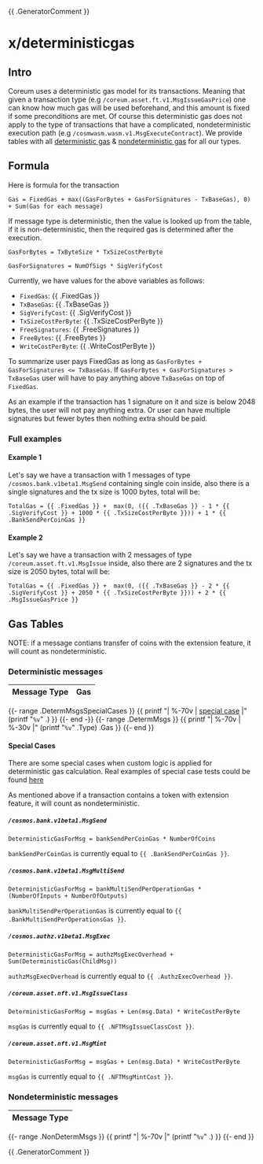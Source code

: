 {{ .GeneratorComment }}

# x/deterministicgas

## Intro

Coreum uses a deterministic gas model for its transactions. Meaning that given a transaction type (e.g
`/coreum.asset.ft.v1.MsgIssueGasPrice`) one can know how much gas will be used beforehand, and this amount is fixed if some
preconditions are met. Of course this deterministic gas does not apply to the type of transactions that have a
complicated, nondeterministic execution path (e.g `/cosmwasm.wasm.v1.MsgExecuteContract`). We provide tables with all
[deterministic gas](#deterministic-messages) & [nondeterministic gas](#nondeterministic-messages) for all our types.

## Formula

Here is formula for the transaction

`
Gas = FixedGas + max((GasForBytes + GasForSignatures - TxBaseGas), 0) + Sum(Gas for each message)
`

If message type is deterministic, then the value is looked up from the table, if it is non-deterministic, then the
required gas is determined after the execution.

`
GasForBytes = TxByteSize * TxSizeCostPerByte
`

`
GasForSignatures = NumOfSigs * SigVerifyCost
`

Currently, we have values for the above variables as follows:

- `FixedGas`: {{ .FixedGas }}
- `TxBaseGas`: {{ .TxBaseGas }}
- `SigVerifyCost`: {{ .SigVerifyCost }}
- `TxSizeCostPerByte`: {{ .TxSizeCostPerByte }}
- `FreeSignatures`: {{ .FreeSignatures }}
- `FreeBytes`: {{ .FreeBytes }}
- `WriteCostPerByte`: {{ .WriteCostPerByte }}

To summarize user pays FixedGas as long as `GasForBytes + GasForSignatures <= TxBaseGas`.
If `GasForBytes + GasForSignatures > TxBaseGas` user will have to pay anything above `TxBaseGas` on top of `FixedGas`. 

As an example if the transaction has 1 signature on it and size is below
2048 bytes, the user will not pay anything extra. Or user can have multiple signatures but fewer bytes then nothing extra should be paid.


### Full examples

#### Example 1
Let's say we have a transaction with 1 messages of type
`/cosmos.bank.v1beta1.MsgSend` containing single coin inside, also there is a single
signatures and the tx size is 1000 bytes, total will be:

`
TotalGas = {{ .FixedGas }} +  max(0, ({{ .TxBaseGas }} - 1 * {{ .SigVerifyCost }} + 1000 * {{ .TxSizeCostPerByte }})) + 1 * {{ .BankSendPerCoinGas }}
`

#### Example 2
Let's say we have a transaction with 2 messages of type
`/coreum.asset.ft.v1.MsgIssue` inside, also there are 2
signatures and the tx size is 2050 bytes, total will be:

`
TotalGas = {{ .FixedGas }} +  max(0, ({{ .TxBaseGas }} - 2 * {{ .SigVerifyCost }} + 2050 * {{ .TxSizeCostPerByte }})) + 2 * {{ .MsgIssueGasPrice }}
`

## Gas Tables
NOTE: if a message contians transfer of coins with the extension feature, it will count as nondeterministic.

### Deterministic messages

| Message Type | Gas |
|--------------|-----|
{{- range .DetermMsgsSpecialCases }}
{{ printf "| %-70v | [special case](#special-cases) |" (printf "`%v`" .) }}
{{- end -}}
{{- range .DetermMsgs }}
{{ printf "| %-70v | %-30v |" (printf "`%v`" .Type) .Gas }}
{{- end }}

#### Special Cases

There are some special cases when custom logic is applied for deterministic gas calculation.
Real examples of special case tests could be found [here](https://github.com/CoreumFoundation/coreum/blob/master/x/deterministicgas/config_test.go#L168)

As mentioned above if a transaction contains a token with extension feature, it will count as nondeterministic.

##### `/cosmos.bank.v1beta1.MsgSend`

`DeterministicGasForMsg = bankSendPerCoinGas * NumberOfCoins`

`bankSendPerCoinGas` is currently equal to `{{ .BankSendPerCoinGas }}`.

##### `/cosmos.bank.v1beta1.MsgMultiSend`

`DeterministicGasForMsg = bankMultiSendPerOperationGas * (NumberOfInputs + NumberOfOutputs)`

`bankMultiSendPerOperationGas` is currently equal to `{{ .BankMultiSendPerOperationsGas }}`.

##### `/cosmos.authz.v1beta1.MsgExec`

`DeterministicGasForMsg = authzMsgExecOverhead + Sum(DeterministicGas(ChildMsg))`

`authzMsgExecOverhead` is currently equal to `{{ .AuthzExecOverhead }}`.

##### `/coreum.asset.nft.v1.MsgIssueClass`

`DeterministicGasForMsg = msgGas + Len(msg.Data) * WriteCostPerByte`

`msgGas` is currently equal to `{{ .NFTMsgIssueClassCost }}`.

##### `/coreum.asset.nft.v1.MsgMint`

`DeterministicGasForMsg = msgGas + Len(msg.Data) * WriteCostPerByte`

`msgGas` is currently equal to `{{ .NFTMsgMintCost }}`.

### Nondeterministic messages

| Message Type |
|--------------|
{{- range .NonDetermMsgs }}
{{ printf "| %-70v |" (printf "`%v`" .) }}
{{- end }}

{{ .GeneratorComment }}
